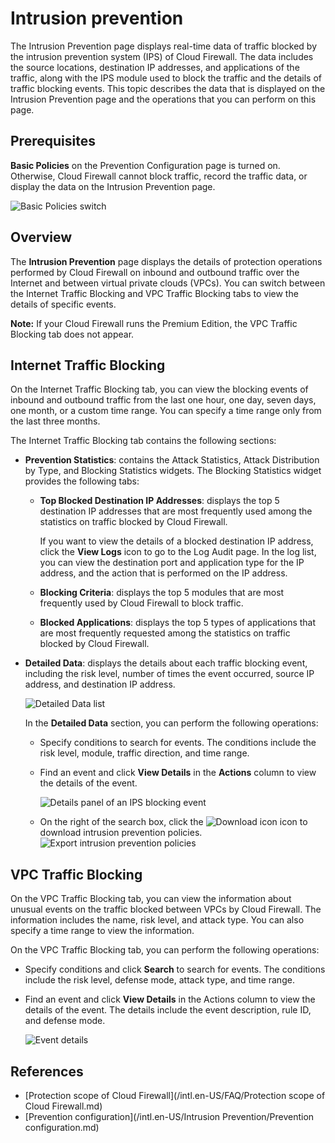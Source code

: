 # Intrusion prevention

The Intrusion Prevention page displays real-time data of traffic blocked by the intrusion prevention system \(IPS\) of Cloud Firewall. The data includes the source locations, destination IP addresses, and applications of the traffic, along with the IPS module used to block the traffic and the details of traffic blocking events. This topic describes the data that is displayed on the Intrusion Prevention page and the operations that you can perform on this page.

## Prerequisites

**Basic Policies** on the Prevention Configuration page is turned on. Otherwise, Cloud Firewall cannot block traffic, record the traffic data, or display the data on the Intrusion Prevention page.

![Basic Policies switch](https://static-aliyun-doc.oss-accelerate.aliyuncs.com/assets/img/en-US/7613382061/p77756.png)

## Overview

The **Intrusion Prevention** page displays the details of protection operations performed by Cloud Firewall on inbound and outbound traffic over the Internet and between virtual private clouds \(VPCs\). You can switch between the Internet Traffic Blocking and VPC Traffic Blocking tabs to view the details of specific events.

**Note:** If your Cloud Firewall runs the Premium Edition, the VPC Traffic Blocking tab does not appear.

## Internet Traffic Blocking

On the Internet Traffic Blocking tab, you can view the blocking events of inbound and outbound traffic from the last one hour, one day, seven days, one month, or a custom time range. You can specify a time range only from the last three months.

The Internet Traffic Blocking tab contains the following sections:

-   **Prevention Statistics**: contains the Attack Statistics, Attack Distribution by Type, and Blocking Statistics widgets. The Blocking Statistics widget provides the following tabs:
    -   **Top Blocked Destination IP Addresses**: displays the top 5 destination IP addresses that are most frequently used among the statistics on traffic blocked by Cloud Firewall.

        If you want to view the details of a blocked destination IP address, click the **View Logs** icon to go to the Log Audit page. In the log list, you can view the destination port and application type for the IP address, and the action that is performed on the IP address.

    -   **Blocking Criteria**: displays the top 5 modules that are most frequently used by Cloud Firewall to block traffic.
    -   **Blocked Applications**: displays the top 5 types of applications that are most frequently requested among the statistics on traffic blocked by Cloud Firewall.
-   **Detailed Data**: displays the details about each traffic blocking event, including the risk level, number of times the event occurred, source IP address, and destination IP address.

    ![Detailed Data list](https://static-aliyun-doc.oss-accelerate.aliyuncs.com/assets/img/en-US/8613382061/p77510.png)

    In the **Detailed Data** section, you can perform the following operations:

    -   Specify conditions to search for events. The conditions include the risk level, module, traffic direction, and time range.
    -   Find an event and click **View Details** in the **Actions** column to view the details of the event.

        ![Details panel of an IPS blocking event](https://static-aliyun-doc.oss-accelerate.aliyuncs.com/assets/img/en-US/5958136261/p211164.png)

    -   On the right of the search box, click the ![Download icon](../images/p286642.png) icon to download intrusion prevention policies. ![Export intrusion prevention policies](https://static-aliyun-doc.oss-accelerate.aliyuncs.com/assets/img/en-US/5958136261/p286614.png)

## VPC Traffic Blocking

On the VPC Traffic Blocking tab, you can view the information about unusual events on the traffic blocked between VPCs by Cloud Firewall. The information includes the name, risk level, and attack type. You can also specify a time range to view the information.

On the VPC Traffic Blocking tab, you can perform the following operations:

-   Specify conditions and click **Search** to search for events. The conditions include the risk level, defense mode, attack type, and time range.
-   Find an event and click **View Details** in the Actions column to view the details of the event. The details include the event description, rule ID, and defense mode.

    ![Event details](https://static-aliyun-doc.oss-accelerate.aliyuncs.com/assets/img/en-US/5958136261/p77596.png)


## References

-   [Protection scope of Cloud Firewall](/intl.en-US/FAQ/Protection scope of Cloud Firewall.md)
-   [Prevention configuration](/intl.en-US/Intrusion Prevention/Prevention configuration.md)

